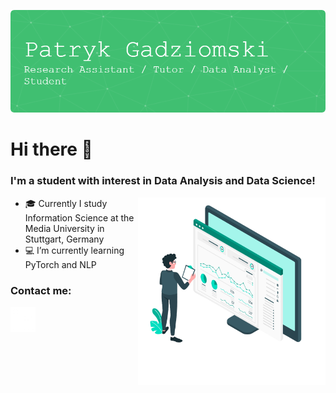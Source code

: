 ![Header](./github-header-image.png)

<h1> Hi there 👋 </h1>

<h3>I'm a student with interest in Data Analysis and Data Science!</h3>

<img align="right" width="300px" src="https://github.com/PatrykGadziomski/PatrykGadziomski/blob/main/3515462.png">

<ul align="left">
  <li>🎓 Currently I study Information Science at the Media University in Stuttgart, Germany</li>
  <li>💻 I’m currently learning PyTorch and NLP</li>
</ul>

<h3>Contact me:</h3>
<a href="https://www.linkedin.com/in/patryk-gadziomski-75215a239/" target="blank"><img src="https://github.com/PatrykGadziomski/PatrykGadziomski/blob/main/linkedin.png" width="40px"></a>

